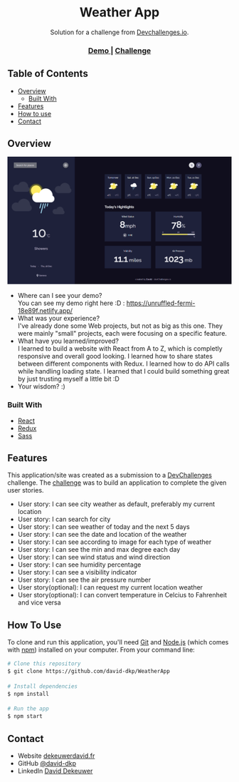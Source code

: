 <!-- Please update value in the {}  -->

<h1 align="center">Weather App</h1>

<div align="center">
   Solution for a challenge from  <a href="http://devchallenges.io" target="_blank">Devchallenges.io</a>.
</div>

<div align="center">
  <h3>
    <a href="https://unruffled-fermi-18e89f.netlify.app/">
      Demo
    </a>
    <span> | </span>
    <a href="https://devchallenges.io/challenges/mM1UIenRhK808W8qmLWv">
      Challenge
    </a>
  </h3>
</div>

<!-- TABLE OF CONTENTS -->

## Table of Contents

-   [Overview](#overview)
    -   [Built With](#built-with)
-   [Features](#features)
-   [How to use](#how-to-use)
-   [Contact](#contact)

<!-- OVERVIEW -->

## Overview

![screenshot](screenshots/desktop-screenshot.png)

-   Where can I see your demo?  
    You can see my demo right here :D : https://unruffled-fermi-18e89f.netlify.app/
-   What was your experience?  
    I've already done some Web projects, but not as big as this one. They were mainly "small" projects, each were focusing on a specific feature.
-   What have you learned/improved?  
    I learned to build a website with React from A to Z, which is completly responsive and overall good looking.
    I learned how to share states between different components with Redux.
    I learned how to do API calls while handling loading state.
    I learned that I could build something great by just trusting myself a little bit :D
-   Your wisdom? :)

### Built With

<!-- This section should list any major frameworks that you built your project using. Here are a few examples.-->

-   [React](https://reactjs.org/)
-   [Redux](https://redux.js.org/)
-   [Sass](https://sass-lang.com/)

## Features

<!-- List the features of your application or follow the template. Don't share the figma file here :) -->

This application/site was created as a submission to a [DevChallenges](https://devchallenges.io/challenges) challenge. The [challenge](https://devchallenges.io/challenges/mM1UIenRhK808W8qmLWv) was to build an application to complete the given user stories.

-   User story: I can see city weather as default, preferably my current location
-   User story: I can search for city
-   User story: I can see weather of today and the next 5 days
-   User story: I can see the date and location of the weather
-   User story: I can see according to image for each type of weather
-   User story: I can see the min and max degree each day
-   User story: I can see wind status and wind direction
-   User story: I can see humidity percentage
-   User story: I can see a visibility indicator
-   User story: I can see the air pressure number
-   User story(optional): I can request my current location weather
-   User story(optional): I can convert temperature in Celcius to Fahrenheit and vice versa

## How To Use

<!-- Example: -->

To clone and run this application, you'll need [Git](https://git-scm.com) and [Node.js](https://nodejs.org/en/download/) (which comes with [npm](http://npmjs.com)) installed on your computer. From your command line:

```bash
# Clone this repository
$ git clone https://github.com/david-dkp/WeatherApp

# Install dependencies
$ npm install

# Run the app
$ npm start
```

## Contact

-   Website [dekeuwerdavid.fr](https://dekeuwerdavid.fr)
-   GitHub [@david-dkp](https://github.com/david-dkp)
-   LinkedIn [David Dekeuwer](https://www.linkedin.com/in/david-dekeuwer-1940a01b9/)
